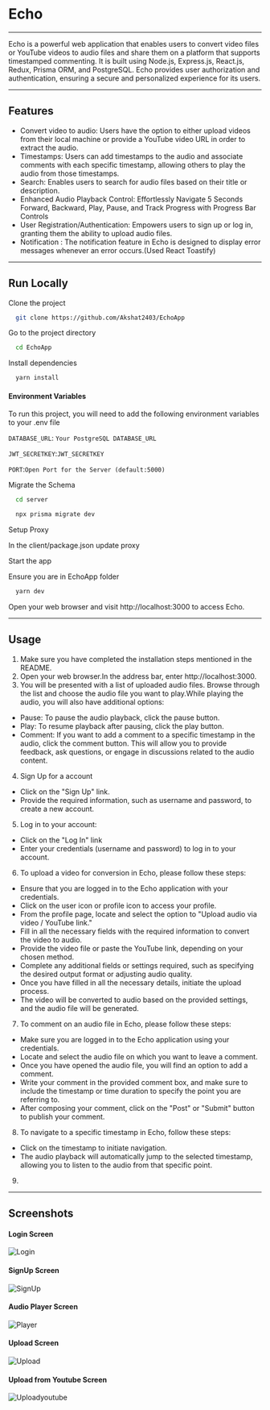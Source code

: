 # Echo

---

Echo is a powerful web application that enables users to convert video files or YouTube videos to audio files and share them on a platform that supports timestamped commenting. It is built using Node.js, Express.js, React.js, Redux, Prisma ORM, and PostgreSQL. Echo provides user authorization and authentication, ensuring a secure and personalized experience for its users.

---

## Features

- Convert video to audio: Users have the option to either upload videos from their local machine or provide a YouTube video URL in order to extract the audio.
- Timestamps: Users can add timestamps to the audio and associate comments with each specific timestamp, allowing others to play the audio from those timestamps.
- Search: Enables users to search for audio files based on their title or description.
- Enhanced Audio Playback Control: Effortlessly Navigate 5 Seconds Forward, Backward, Play, Pause, and Track Progress with Progress Bar Controls
- User Registration/Authentication: Empowers users to sign up or log in, granting them the ability to upload audio files.
- Notification : The notification feature in Echo is designed to display error messages whenever an error occurs.(Used React Toastify)

---

## Run Locally

Clone the project

```bash
  git clone https://github.com/Akshat2403/EchoApp
```

Go to the project directory

```bash
  cd EchoApp
```

Install dependencies

```bash
  yarn install
```

#### Environment Variables

To run this project, you will need to add the following environment variables to your .env file

`DATABASE_URL`: `Your PostgreSQL DATABASE_URL`

`JWT_SECRETKEY`:`JWT_SECRETKEY`

`PORT`:`Open Port for the Server (default:5000)`

Migrate the Schema

```bash
  cd server
```

```bash
  npx prisma migrate dev
```

Setup Proxy

In the client/package.json update proxy

Start the app

Ensure you are in EchoApp folder

```bash
  yarn dev
```

Open your web browser and visit http://localhost:3000 to access Echo.

---

## Usage

1. Make sure you have completed the installation steps mentioned in the README.
2. Open your web browser.In the address bar, enter http://localhost:3000.
3. You will be presented with a list of uploaded audio files.
   Browse through the list and choose the audio file you want to play.While playing the audio, you will also have additional options:

- Pause: To pause the audio playback, click the pause button.
- Play: To resume playback after pausing, click the play button.
- Comment: If you want to add a comment to a specific timestamp in the audio, click the comment button. This will allow you to provide feedback, ask questions, or engage in discussions related to the audio content.

4. Sign Up for a account

- Click on the "Sign Up" link.
- Provide the required information, such as username and password, to create a new account.

5. Log in to your account:

- Click on the "Log In" link
- Enter your credentials (username and password) to log in to your account.

6. To upload a video for conversion in Echo, please follow these steps:

- Ensure that you are logged in to the Echo application with your credentials.
- Click on the user icon or profile icon to access your profile.
- From the profile page, locate and select the option to "Upload audio via video / YouTube link."
- Fill in all the necessary fields with the required information to convert the video to audio.
- Provide the video file or paste the YouTube link, depending on your chosen method.
- Complete any additional fields or settings required, such as specifying the desired output format or adjusting audio quality.
- Once you have filled in all the necessary details, initiate the upload process.
- The video will be converted to audio based on the provided settings, and the audio file will be generated.

7. To comment on an audio file in Echo, please follow these steps:

- Make sure you are logged in to the Echo application using your credentials.
- Locate and select the audio file on which you want to leave a comment.
- Once you have opened the audio file, you will find an option to add a comment.
- Write your comment in the provided comment box, and make sure to include the timestamp or time duration to specify the point you are referring to.
- After composing your comment, click on the "Post" or "Submit" button to publish your comment.

8. To navigate to a specific timestamp in Echo, follow these steps:

- Click on the timestamp to initiate navigation.
- The audio playback will automatically jump to the selected timestamp, allowing you to listen to the audio from that specific point.

9.

---

## Screenshots

#### Login Screen

![Login](https://github.com/Akshat2403/EchoApp/assets/95174507/44384c27-a067-4eed-93b6-64416a1a99a5)

#### SignUp Screen

![SignUp](https://github.com/Akshat2403/EchoApp/assets/95174507/486f5366-55bb-4cd5-b37a-4ee13fd90195)

#### Audio Player Screen

![Player](https://github.com/Akshat2403/EchoApp/assets/95174507/44913d92-604a-4eaf-86a2-1a2c0bdc4d67)

#### Upload Screen

![Upload](https://github.com/Akshat2403/EchoApp/assets/95174507/ad7bad52-cc49-4265-9b7a-01b3d61605cb)

#### Upload from Youtube Screen

![Uploadyoutube](https://github.com/Akshat2403/EchoApp/assets/95174507/4ab740b6-5290-442a-8b5f-c2514c6d38d9)

